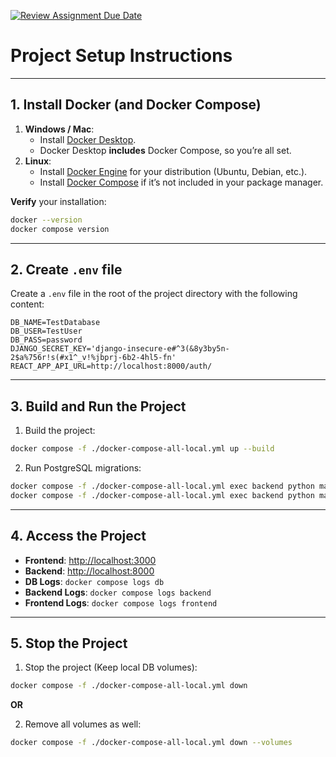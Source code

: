 [![Review Assignment Due Date](https://classroom.github.com/assets/deadline-readme-button-22041afd0340ce965d47ae6ef1cefeee28c7c493a6346c4f15d667ab976d596c.svg)](https://classroom.github.com/a/4tPelvOm)

# Project Setup Instructions

---

## 1. Install Docker (and Docker Compose)

1. **Windows / Mac**:
   - Install [Docker Desktop](https://www.docker.com/products/docker-desktop/).
   - Docker Desktop **includes** Docker Compose, so you’re all set.
2. **Linux**:
   - Install [Docker Engine](https://docs.docker.com/engine/install/) for your distribution (Ubuntu, Debian, etc.).
   - Install [Docker Compose](https://docs.docker.com/compose/install/) if it’s not included in your package manager.

**Verify** your installation:
```bash
docker --version
docker compose version
```

---

## 2. Create `.env` file

Create a `.env` file in the root of the project directory with the following content:
```
DB_NAME=TestDatabase
DB_USER=TestUser
DB_PASS=password
DJANGO_SECRET_KEY='django-insecure-e#^3(&8y3by5n-2$a%756r!s(#x1^_v!%jbprj-6b2-4hl5-fn'
REACT_APP_API_URL=http://localhost:8000/auth/
```

---

## 3. Build and Run the Project

1. Build the project:
```bash
docker compose -f ./docker-compose-all-local.yml up --build
```

2. Run PostgreSQL migrations:
```bash
docker compose -f ./docker-compose-all-local.yml exec backend python manage.py makemigrations
docker compose -f ./docker-compose-all-local.yml exec backend python manage.py migrate
```

---

## 4. Access the Project

- **Frontend**: [http://localhost:3000](http://localhost:3000)
- **Backend**: [http://localhost:8000](http://localhost:8000)
- **DB Logs**: `docker compose logs db`
- **Backend Logs**: `docker compose logs backend`
- **Frontend Logs**: `docker compose logs frontend`

---

## 5. Stop the Project

1. Stop the project (Keep local DB volumes):
```bash
docker compose -f ./docker-compose-all-local.yml down 
```

**OR**

2. Remove all volumes as well:
```bash
docker compose -f ./docker-compose-all-local.yml down --volumes
```
